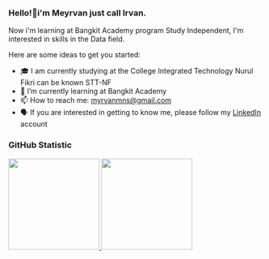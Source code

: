 ### Hello!👋i'm Meyrvan just call Irvan.
Now i'm learning at Bangkit Academy program Study Independent, I'm interested in skills in the Data field.

Here are some ideas to get you started:
<!--
- 🔭 I’m currently working on ...
- 👯 I’m looking to collaborate on ...
- 😄 Pronouns: ...
- ⚡ Fun fact: ...
- 🤔 I’m looking for help with ...
- 💬 Ask me about ...
-->
- 🎓 I am currently studying at the College Integrated Technology Nurul Fikri can be known STT-NF
- 🌱 I’m currently learning at Bangkit Academy
- 📫 How to reach me: myrvanmns@gmail.com
- 🗣 If you are interested in getting to know me, please follow my [LinkedIn](https://www.linkedin.com/in/meyrvanmns/) account

### GitHub Statistic

<p align="left">
<a href="https://github.com/meyrvanmns">
  <img height="180em" src="https://github-readme-stats-eight-theta.vercel.app/api?username=meyrvanmns&show_icons=true&theme=algolia&include_all_commits=true&count_private=true"/>
  <img height="180em" src="https://github-readme-stats-eight-theta.vercel.app/api/top-langs/?username=meyrvanmns&layout=compact&langs_count=8&theme=algolia"/>
</a>
</p>

